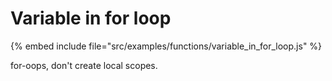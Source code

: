 # Variable in for loop

{% embed include file="src/examples/functions/variable_in_for_loop.js" %}

for-oops, don't create local scopes.

